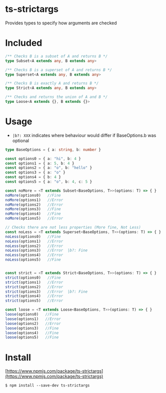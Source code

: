 # ts-strictargs
Provides types to specify how arguments are checked

# Included
```Typescript
/** Checks B is a subset of A and returns B */
type Subset<A extends any, B extends any>

/** Checks B is a superset of A and returns B */
type Superset<A extends any, B extends any>

/** Checks B is exactly A and returns B */
type Strict<A extends any, B extends any>

/** Checks and returns the union of A and B */
type Loose<A extends {}, B extends {}>
```
# Usage
* ```|b?: XXX``` indicates where behaviour would differ if BaseOptions.b was optional
```Typescript
type BaseOptions = { a: string, b: number }

const options0 = { a: "hi", b: 4 }
const options1 = { a: 5, b: 4 }
const options2 = { a: "o", b: "hello" }
const options3 = { a: "o" }
const options4 = { b: 4 }
const options5 = { a: "o", b: 4, c: 5 }

const noMore = <T extends Subset<BaseOptions, T>>(options: T) => { }
noMore(options0)   //Fine
noMore(options1)   //Error 
noMore(options2)   //Error
noMore(options3)   //Fine
noMore(options4)   //Fine
noMore(options5)   //Error

// Checks there are not less properties (More fine, Not Less)
const noLess = <T extends Superset<BaseOptions, T>>(options: T) => { }
noLess(options0)   //Fine
noLess(options1)   //Error
noLess(options2)   //Error
noLess(options3)   //Error  |b?: Fine
noLess(options4)   //Error
noLess(options5)   //Fine


const strict = <T extends Strict<BaseOptions, T>>(options: T) => { }
strict(options0)   //Fine
strict(options1)   //Error
strict(options2)   //Error
strict(options3)   //Error  |b?: Fine
strict(options4)   //Error
strict(options5)   //Error

const loose = <T extends Loose<BaseOptions, T>>(options: T) => { }
loose(options0)   //Fine
loose(options1)   //Error
loose(options2)   //Error
loose(options3)   //Fine
loose(options4)   //Fine
loose(options5)   //Fine
```
# Install
[https://www.npmjs.com/package/ts-strictargs](https://www.npmjs.com/package/ts-strictargs)
```
$ npm install --save-dev ts-strictargs
```
